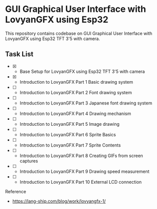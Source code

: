 # GUI Graphical User Interface with LovyanGFX using Esp32
This repository contains codebase on GUI Graphical User Interface with LovyanGFX using Esp32  TFT 3'5 with camera. 

## Task List
- [x] - Base Setup for LovyanGFX using Esp32  TFT 3'5 with camera
- [x] - Introduction to LovyanGFX Part 1 Basic drawing system
- [ ] - Introduction to LovyanGFX Part 2 Font drawing system
- [ ] - Introduction to LovyanGFX Part 3 Japanese font drawing system
- [ ] - Introduction to LovyanGFX Part 4 Drawing mechanism
- [ ] - Introduction to LovyanGFX Part 5 Image drawing
- [ ] - Introduction to LovyanGFX Part 6 Sprite Basics
- [ ] - Introduction to LovyanGFX Part 7 Sprite Contents
- [ ] - Introduction to LovyanGFX Part 8 Creating GIFs from screen captures
- [ ] - Introduction to LovyanGFX Part 9 Drawing speed measurement
- [ ] - Introduction to LovyanGFX Part 10 External LCD connection


Reference
- https://lang-ship.com/blog/work/lovyangfx-1/